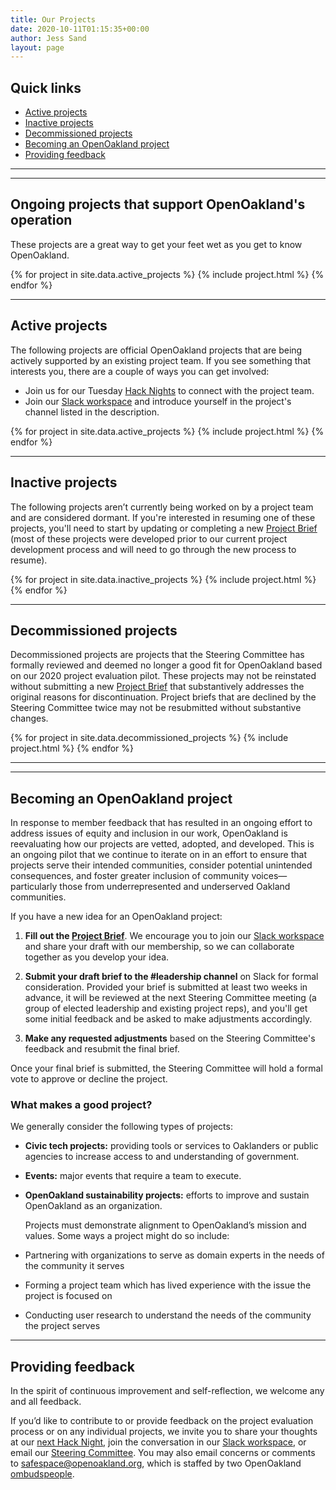 ```yaml
---
title: Our Projects
date: 2020-10-11T01:15:35+00:00
author: Jess Sand
layout: page
---
```


## Quick links
- [Active projects](Ongoing-projects-that-support-OpenOakland's-operation)
- [Inactive projects](#Inactive-projects)
- [Decommissioned projects](#Decommissioned-projects)
- [Becoming an OpenOakland project](#Becoming-an-OpenOakland-project)
- [Providing feedback](#Providing-feedback)
---
---
<div id="projects">

  ## Ongoing projects that support OpenOakland's operation
  These projects are a great way to get your feet wet as you get to know OpenOakland.

  {% for project in site.data.active_projects %}
    {% include project.html %}
  {% endfor %}

---

  ## Active projects
  The following projects are official OpenOakland projects that are being actively supported by an existing project team. If you see something that interests you, there are a couple of ways you can get involved:
  - Join us for our Tuesday [Hack Nights](https://www.meetup.com/OpenOakland/events/) to connect with the project team.
  - Join our [Slack workspace](http://slack.openoakland.org/) and introduce yourself in the project's channel listed in the description.

  {% for project in site.data.active_projects %}
    {% include project.html %}
  {% endfor %}

---

  ## Inactive projects
  The following projects aren’t currently being worked on by a project team and are considered dormant. If you're interested in resuming one of these projects, you'll need to start by updating or completing a new [Project Brief](https://docs.google.com/document/d/1k24P9JiAUEzJLPFRDjVh7aRZexax6NUhfPFLSI3R80M/edit?usp=sharing) (most of these projects were developed prior to our current project development process and will need to go through the new process to resume).

  {% for project in site.data.inactive_projects %}
    {% include project.html %}
  {% endfor %}

---

  ## Decommissioned projects
  Decommissioned projects are projects that the Steering Committee has formally reviewed and deemed no longer a good fit for OpenOakland based on our 2020 project evaluation pilot. These projects may not be reinstated without submitting a new [Project Brief](https://docs.google.com/document/d/1k24P9JiAUEzJLPFRDjVh7aRZexax6NUhfPFLSI3R80M/edit?usp=sharing) that substantively addresses the original reasons for discontinuation. Project briefs that are declined by the Steering Committee twice may not be resubmitted without substantive changes.

  {% for project in site.data.decommissioned_projects %}
    {% include project.html %}
  {% endfor %}

---
---

  ## Becoming an OpenOakland project
  In response to member feedback that has resulted in an ongoing effort to address issues of equity and inclusion in our work, OpenOakland is reevaluating how our projects are vetted, adopted, and developed. This is an ongoing pilot that we continue to iterate on in an effort to ensure that projects serve their intended communities, consider potential unintended consequences, and foster greater inclusion of community voices—particularly those from underrepresented and underserved Oakland communities.

  If you have a new idea for an OpenOakland project:

  1. **Fill out the [Project Brief](https://docs.google.com/document/d/1k24P9JiAUEzJLPFRDjVh7aRZexax6NUhfPFLSI3R80M/edit?usp=sharing)**. We encourage you to join our [Slack workspace](http://slack.openoakland.org/) and share your draft with our membership, so we can collaborate together as you develop your idea.

  2. **Submit your draft brief to the #leadership channel** on Slack for formal consideration. Provided your brief is submitted at least two weeks in advance, it will be reviewed at the next Steering Committee meeting (a group of elected leadership and existing project reps), and you'll get some initial feedback and be asked to make adjustments accordingly.

  3. **Make any requested adjustments** based on the Steering Committee's feedback and resubmit the final brief.

  Once your final brief is submitted, the Steering Committee will hold a formal vote to approve or decline the project.

  ### What makes a good project?
We generally consider the following types of projects:
- **Civic tech projects:** providing tools or services to Oaklanders or public agencies to increase access to and understanding of government.
- **Events:** major events that require a team to execute.
- **OpenOakland sustainability projects:** efforts to improve and sustain OpenOakland as an organization.

  Projects must demonstrate alignment to OpenOakland’s mission and values. Some ways a project might do so include:
- Partnering with organizations to serve as domain experts in the needs of the community it serves
- Forming a project team which has lived experience with the issue the project is focused on
- Conducting user research to understand the needs of the community the project serves

---
  ## Providing feedback

  In the spirit of continuous improvement and self-reflection, we welcome any and all feedback.

  If you’d like to contribute to or provide feedback on the project evaluation process or on any individual projects, we invite you to share your thoughts at our [next Hack Night](https://www.meetup.com/OpenOakland/events/), join the conversation in our [Slack workspace](http://slack.openoakland.org/), or email our [Steering Committee](mailto:steering@openoakland.org). You may also email concerns or comments to [safespace@openoakland.org](mailto:safespace@openoakland.org), which is staffed by two OpenOakland [ombudspeople](https://docs.google.com/document/d/1QR-fr1WnmXkZoVNmWnZ9drzfmaZoPkodEOx-PkExt94/edit#heading=h.3t0te9n2wr7m).


</div>
